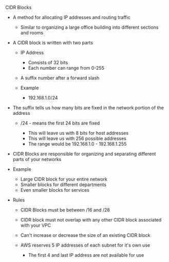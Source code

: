 CIDR Blocks

- A method for allocating IP addresses and routing traffic
    
    - Similar to organizing a large office building into different sections and rooms
- A CIDR block is written with two parts
    
    - IP Address
        
        - Consists of 32 bits
        - Each number can range from 0-255
    - A suffix number after a forward slash
    - Example
        
        - 192.168.1.0/24
- The suffix tells us how many bits are fixed in the network portion of the address
    
    - /24 - means the first 24 bits are fixed
        
        - This will leave us with 8 bits for host addresses
        - This will leave us with 256 possible addresses
        - The range would be 192.168.1.0 - 192.168.1.255
- CIDR Blocks are responsible for organizing and separating different parts of your networks
- Example
    
    - Large CIDR block for your entire network
    - Smaller blocks for different departments
    - Even smaller blocks for services
- Rules
    
    - CIDR Blocks must be between /16 and /28
    - CIDR block must not overlap with any other CIDR block associated with your VPC
    - Can't increase or decrease the size of an existing CIDR block
    - AWS reserves 5 IP addresses of each subnet for it's own use
        
        - The first 4 and last IP address are not available for use